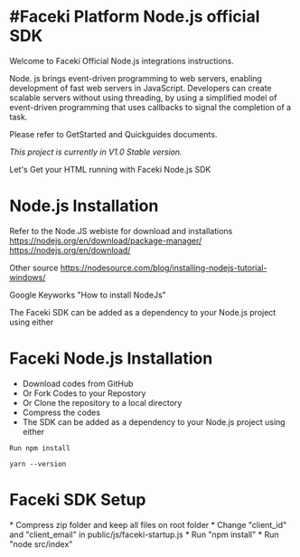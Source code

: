 <h1>#Faceki Platform Node.js official SDK</h1>

Welcome to Faceki Official Node.js integrations instructions.

Node. js brings event-driven programming to web servers, enabling development of fast web servers in JavaScript. Developers can create scalable servers without using threading, by using a simplified model of event-driven programming that uses callbacks to signal the completion of a task.

Please refer to GetStarted and Quickguides documents. 


<i>This project is currently in V1.0 Stable version. </i>

Let's Get your HTML running with Faceki Node.js SDK 

<h1>Node.js Installation</h1>

Refer to the Node.JS webiste for download and installations https://nodejs.org/en/download/package-manager/ 
https://nodejs.org/en/download/ 

Other source https://nodesource.com/blog/installing-nodejs-tutorial-windows/ 

Google Keyworks "How to install NodeJs" 

The Faceki SDK can be added as a dependency to your Node.js project using either

<h1>Faceki Node.js Installation</h1>

* Download codes from GitHub
* Or Fork Codes to your Repostory 
* Or Clone the repository to a local directory
* Compress the codes 
* The SDK can be added as a dependency to your Node.js project using either
```
Run npm install
```

```
yarn --version
```

<h1>Faceki SDK Setup</h1>
* Compress zip folder and keep all files on root folder
* Change "client_id" and "client_email" in public/js/faceki-startup.js
* Run "npm install"
* Run "node src/index"

